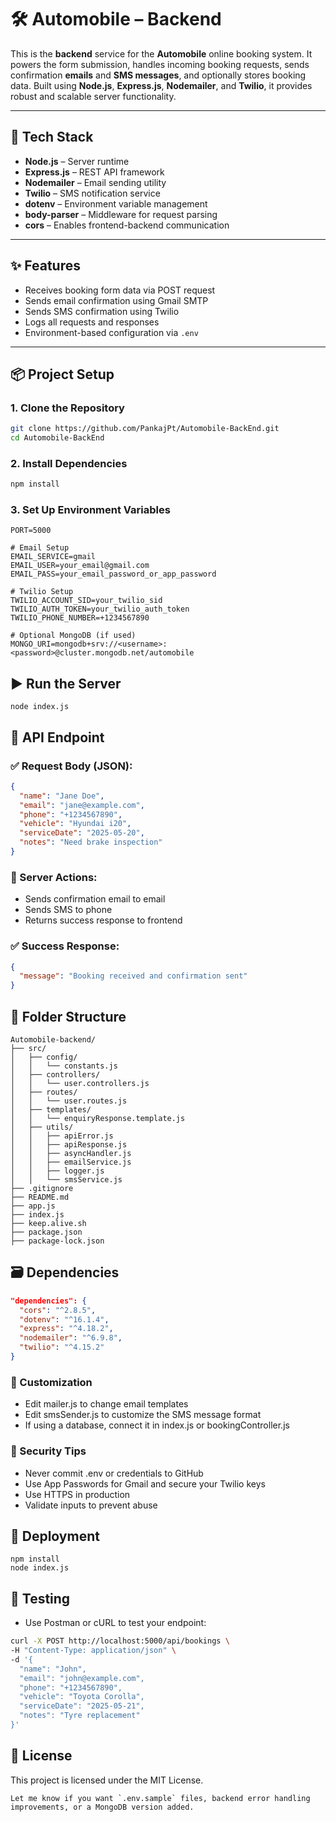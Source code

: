 # 🛠️ Automobile – Backend

This is the **backend** service for the **Automobile** online booking system. It powers the form submission, handles incoming booking requests, sends confirmation **emails** and **SMS messages**, and optionally stores booking data. Built using **Node.js**, **Express.js**, **Nodemailer**, and **Twilio**, it provides robust and scalable server functionality.

---

## 🧰 Tech Stack

- **Node.js** – Server runtime
- **Express.js** – REST API framework
- **Nodemailer** – Email sending utility
- **Twilio** – SMS notification service
- **dotenv** – Environment variable management
- **body-parser** – Middleware for request parsing
- **cors** – Enables frontend-backend communication

---

## ✨ Features

- Receives booking form data via POST request
- Sends email confirmation using Gmail SMTP
- Sends SMS confirmation using Twilio
- Logs all requests and responses
- Environment-based configuration via `.env`

---

## 📦 Project Setup

### 1. Clone the Repository

```bash
git clone https://github.com/PankajPt/Automobile-BackEnd.git
cd Automobile-BackEnd
```

### 2. Install Dependencies

```bash
npm install
```

### 3. Set Up Environment Variables

```env
PORT=5000

# Email Setup
EMAIL_SERVICE=gmail
EMAIL_USER=your_email@gmail.com
EMAIL_PASS=your_email_password_or_app_password

# Twilio Setup
TWILIO_ACCOUNT_SID=your_twilio_sid
TWILIO_AUTH_TOKEN=your_twilio_auth_token
TWILIO_PHONE_NUMBER=+1234567890

# Optional MongoDB (if used)
MONGO_URI=mongodb+srv://<username>:<password>@cluster.mongodb.net/automobile

```

## ▶️ Run the Server

```
node index.js
```

## 📡 API Endpoint

### ✅ Request Body (JSON):
```json
{
  "name": "Jane Doe",
  "email": "jane@example.com",
  "phone": "+1234567890",
  "vehicle": "Hyundai i20",
  "serviceDate": "2025-05-20",
  "notes": "Need brake inspection"
}
```

### 🔁 Server Actions:

- Sends confirmation email to email
- Sends SMS to phone
- Returns success response to frontend

### ✅ Success Response:

```json
{
  "message": "Booking received and confirmation sent"
}
```

## 📁 Folder Structure

```
Automobile-backend/
├── src/
│   ├── config/
│   │   └── constants.js
│   ├── controllers/
│   │   └── user.controllers.js
│   ├── routes/
│   │   └── user.routes.js
│   ├── templates/
│   │   └── enquiryResponse.template.js
│   ├── utils/
│   │   ├── apiError.js
│   │   ├── apiResponse.js
│   │   ├── asyncHandler.js
│   │   ├── emailService.js
│   │   ├── logger.js
│   │   └── smsService.js
├── .gitignore
├── README.md
├── app.js
├── index.js
├── keep.alive.sh
├── package.json
├── package-lock.json

```

## 🗃️ Dependencies

```json
"dependencies": {
  "cors": "^2.8.5",
  "dotenv": "^16.1.4",
  "express": "^4.18.2",
  "nodemailer": "^6.9.8",
  "twilio": "^4.15.2"
}
```

### 🔧 Customization

- Edit mailer.js to change email templates
- Edit smsSender.js to customize the SMS message format
- If using a database, connect it in index.js or bookingController.js

### 🔐 Security Tips

- Never commit .env or credentials to GitHub
- Use App Passwords for Gmail and secure your Twilio keys
- Use HTTPS in production
- Validate inputs to prevent abuse

## 🚀 Deployment
```
npm install
node index.js
```

## 🧪 Testing
- Use Postman or cURL to test your endpoint:
  
```bash
curl -X POST http://localhost:5000/api/bookings \
-H "Content-Type: application/json" \
-d '{
  "name": "John",
  "email": "john@example.com",
  "phone": "+1234567890",
  "vehicle": "Toyota Corolla",
  "serviceDate": "2025-05-21",
  "notes": "Tyre replacement"
}'
```

## 📄 License

This project is licensed under the MIT License.

```
Let me know if you want `.env.sample` files, backend error handling improvements, or a MongoDB version added.
```

